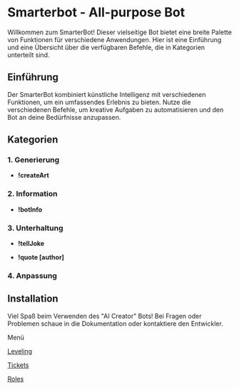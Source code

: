 # Smarterbot - All-purpose Bot

Willkommen zum SmarterBot! Dieser vielseitige Bot bietet eine breite Palette von Funktionen für verschiedene Anwendungen. Hier ist eine Einführung und eine Übersicht über die verfügbaren Befehle, die in Kategorien unterteilt sind.

## Einführung

Der SmarterBot kombiniert künstliche Intelligenz mit verschiedenen Funktionen, um ein umfassendes Erlebnis zu bieten. Nutze die verschiedenen Befehle, um kreative Aufgaben zu automatisieren und den Bot an deine Bedürfnisse anzupassen.

## Kategorien

### 1. Generierung
- **!createArt**


### 2. Information
- **!botInfo**


### 3. Unterhaltung
- **!tellJoke**

- **!quote [author]**


### 4. Anpassung


## Installation


Viel Spaß beim Verwenden des "AI Creator" Bots! Bei Fragen oder Problemen schaue in die Dokumentation oder kontaktiere den Entwickler.




Menü

[Leveling](/leveling/README.md)

[Tickets](/tickets/README.md)

[Roles](/roles/README.md)
